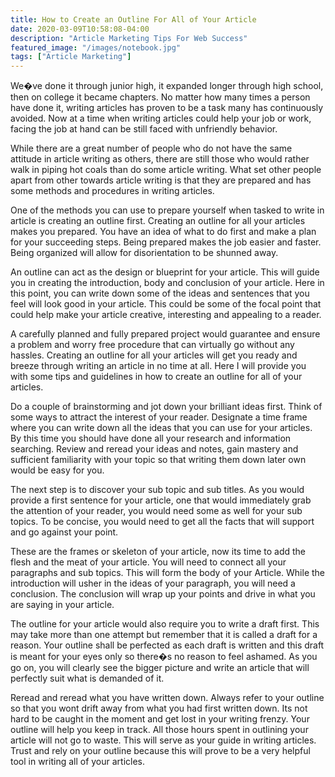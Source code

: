 ```yaml
---
title: How to Create an Outline For All of Your Article 
date: 2020-03-09T10:58:08-04:00
description: "Article Marketing Tips For Web Success"
featured_image: "/images/notebook.jpg"
tags: ["Article Marketing"]
---
```


We�ve done it through junior high, it expanded longer through high school, then on college it became chapters. No matter how many times a person have done it, writing articles has proven to be a task many has continuously avoided. Now at a time when writing articles could help your job or work, facing the job at hand can be still faced with unfriendly behavior. 

While there are a great number of people who do not have the same attitude in article writing as others, there are still those who would rather walk in piping hot coals than do some article writing. What set other people apart from other towards article writing is that they are prepared and has some methods and procedures in writing articles.

One of the methods you can use to prepare yourself when tasked to write in article is creating an outline first. Creating an outline for all your articles makes you prepared. You have an idea of what to do first and make a plan for your succeeding steps. Being prepared makes the job easier and faster. Being organized will allow for disorientation to be shunned away.

An outline can act as the design or blueprint for your article. This will guide you in creating the introduction, body and conclusion of your article. Here in this point, you can write down some of the ideas and sentences that you feel will look good in your article. This could be some of the focal point that could help make your article creative, interesting and appealing to a reader. 

A carefully planned and fully prepared project would guarantee and ensure a problem and worry free procedure that can virtually go without any hassles. Creating an outline for all your articles will get you ready and breeze through writing an article in no time at all. Here I will provide you with some tips and guidelines in how to create an outline for all of your articles. 

Do a couple of brainstorming and jot down your brilliant ideas first. Think of some ways to attract the interest of your reader. Designate a time frame where you can write down all the ideas that you can use for your articles. By this time you should have done all your research and information searching. Review and reread your ideas and notes, gain mastery and sufficient familiarity with your topic so that writing them down later own would be easy for you. 

The next step is to discover your sub topic and sub titles. As you would provide a first sentence for your article, one that would immediately grab the attention of your reader, you would need some as well for your sub topics. To be concise, you would need to get all the facts that will support and go against your point. 

These are the frames or skeleton of your article, now its time to add the flesh and the meat of your article. You will need to connect all your paragraphs and sub topics. This will form the body of your Article. While the introduction will usher in the ideas of your paragraph, you will need a conclusion. The conclusion will wrap up your points and drive in what you are saying in your article. 

The outline for your article would also require you to write a draft first. This may take more than one attempt but remember that it is called a draft for a reason. Your outline shall be perfected as each draft is written and this draft is meant for your eyes only so there�s no reason to feel ashamed. As you go on, you will clearly see the bigger picture and write an article that will perfectly suit what is demanded of it. 

Reread and reread what you have written down. Always refer to your outline so that you wont drift away from what you had first written down. Its not hard to be caught in the moment and get lost in your writing frenzy. Your outline will help you keep in track. All those hours spent in outlining your article will not go to waste. This will serve as your guide in writing articles. Trust and rely on your outline because this will prove to be a very helpful tool in writing all of your articles. 
 




